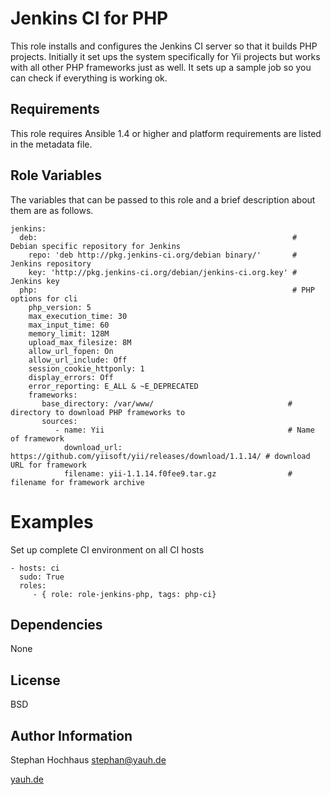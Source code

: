 Jenkins CI for PHP
=====

This role installs and configures the Jenkins CI server so that it builds PHP projects. Initially it set ups the system specifically for Yii projects but works with all other PHP frameworks just as well. It sets up a sample job so you can check if everything is working ok.

Requirements
------------

This role requires Ansible 1.4 or higher and platform requirements are listed
in the metadata file.

Role Variables
--------------

The variables that can be passed to this role and a brief description about
them are as follows.

	jenkins:
	  deb:                                                         # Debian specific repository for Jenkins
	    repo: 'deb http://pkg.jenkins-ci.org/debian binary/'       # Jenkins repository
	    key: 'http://pkg.jenkins-ci.org/debian/jenkins-ci.org.key' # Jenkins key
	  php:                                                         # PHP options for cli
	    php_version: 5
	    max_execution_time: 30
	    max_input_time: 60
	    memory_limit: 128M
	    upload_max_filesize: 8M
	    allow_url_fopen: On
	    allow_url_include: Off
	    session_cookie_httponly: 1
	    display_errors: Off
	    error_reporting: E_ALL & ~E_DEPRECATED
        frameworks:
           base_directory: /var/www/                              # directory to download PHP frameworks to
           sources:
              - name: Yii                                         # Name of framework
                download_url: https://github.com/yiisoft/yii/releases/download/1.1.14/ # download URL for framework
                filename: yii-1.1.14.f0fee9.tar.gz                # filename for framework archive

Examples
========

Set up complete CI environment on all CI hosts

	- hosts: ci
	  sudo: True
	  roles:
	     - { role: role-jenkins-php, tags: php-ci}

Dependencies
------------

None

License
-------

BSD

Author Information
------------------

Stephan Hochhaus <stephan@yauh.de>

[yauh.de](http://yauh.de)


